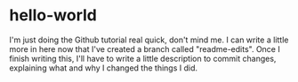 # hello-world
I'm just doing the Github tutorial real quick, don't mind me. 
I can write a little more in here now that I've created a branch called "readme-edits". 
Once I finish writing this, I'll have to write a little description to commit changes, explaining what and why I changed the things I did.
